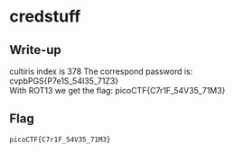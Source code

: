 # credstuff

## Write-up

cultiris index is 378 
The correspond password is: cvpbPGS{P7e1S_54I35_71Z3}  
With ROT13 we get the flag: picoCTF{C7r1F_54V35_71M3}

## Flag

`picoCTF{C7r1F_54V35_71M3}`
